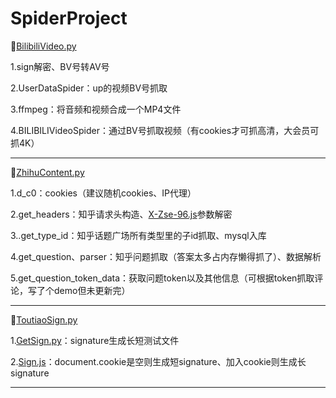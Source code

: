 # SpiderProject

🚩[BilibiliVideo.py](https://github.com/Neverlandsyb/SpiderProject/blob/main/BilibiliSpider/BilibiliVideo.py)

1.sign解密、BV号转AV号

2.UserDataSpider：up的视频BV号抓取

3.ffmpeg：将音频和视频合成一个MP4文件

4.BILIBILIVideoSpider：通过BV号抓取视频（有cookies才可抓高清，大会员可抓4K）

-------------------------------------------------------------------------------------------------------------------------

🚩[ZhihuContent.py](https://github.com/Neverlandsyb/SpiderProject/blob/main/ZhihuSpider/ZhihuContent.py)

1.d_c0：cookies（建议随机cookies、IP代理）

2.get_headers：知乎请求头构造、[X-Zse-96.js](https://github.com/Neverlandsyb/SpiderProject/blob/main/ZhihuSpider/X-Zse-96.js)参数解密

3..get_type_id：知乎话题广场所有类型里的子id抓取、mysql入库

4.get_question、parser：知乎问题抓取（答案太多占内存懒得抓了）、数据解析

5.get_question_token_data：获取问题token以及其他信息（可根据token抓取评论，写了个demo但未更新完）

-------------------------------------------------------------------------------------------------------------------------

🚩[ToutiaoSign.py](https://github.com/Neverlandsyb/SpiderProject/blob/main/ToutiaoSpider/ToutiaoSign.py)

1.[GetSign.py](https://github.com/Neverlandsyb/SpiderProject/blob/main/ToutiaoSpider/GetSign.js)：signature生成长短测试文件

2.[Sign.js](https://github.com/Neverlandsyb/SpiderProject/blob/main/ToutiaoSpider/Sign.js)：document.cookie是空则生成短signature、加入cookie则生成长signature

-------------------------------------------------------------------------------------------------------------------------


